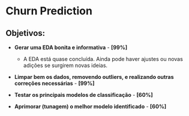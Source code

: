 # Churn Prediction

## Objetivos:

- **Gerar uma EDA bonita e informativa** - **[99%]**
  - A EDA está quase concluída. Ainda pode haver ajustes ou novas adições se surgirem novas ideias.

- **Limpar bem os dados, removendo outliers, e realizando outras correções necessárias** - **[99%]**

- **Testar os principais modelos de classificação** - **[60%]**

- **Aprimorar (tunagem) o melhor modelo identificado** - **[60%]**

    